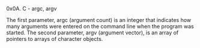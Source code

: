 0x0A. C - argc, argv

The first parameter, argc (argument count) is an integer that indicates how many arguments were entered on the command line when the program was started. The second parameter, argv (argument vector), is an array of pointers to arrays of character objects.
